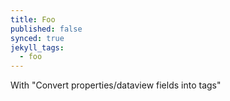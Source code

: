 ```yaml
---
title: Foo
published: false
synced: true
jekyll_tags:
  - foo
---
```

With "Convert properties/dataview fields into tags"